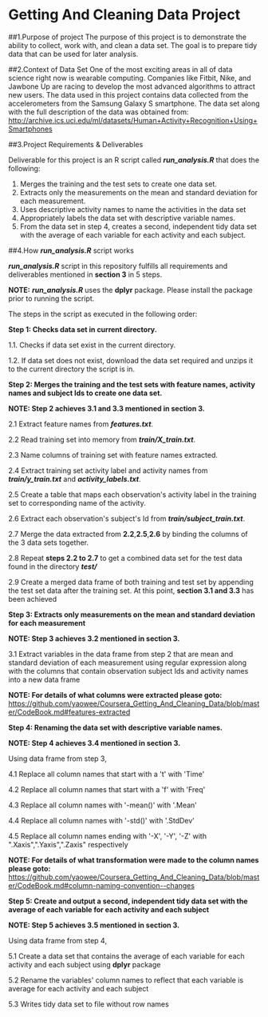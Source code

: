 # Getting And Cleaning Data Project

##1.Purpose of project
The purpose of this project is to demonstrate the ability to collect, work with, and clean a data set. The goal is to prepare tidy data that can be used for later analysis. 

##2.Context of Data Set
One of the most exciting areas in all of data science right now is wearable computing. Companies like Fitbit, Nike, and Jawbone Up are racing to develop the most advanced algorithms to attract new users. The data used in this project contains data collected from the accelerometers from the Samsung Galaxy S smartphone. The data set along with the full description of the data was obtained from:
http://archive.ics.uci.edu/ml/datasets/Human+Activity+Recognition+Using+Smartphones

##3.Project Requirements & Deliverables

Deliverable for this project is an R script called **_run_analysis.R_** that does the following:

1. Merges the training and the test sets to create one data set.
2. Extracts only the measurements on the mean and standard deviation for each measurement.
3. Uses descriptive activity names to name the activities in the data set
4. Appropriately labels the data set with descriptive variable names.
5. From the data set in step 4, creates a second, independent tidy data set with the average of each variable for each activity and each subject.

##4.How **_run_analysis.R_** script works

**_run_analysis.R_** script in this repository fulfills all requirements and deliverables mentioned in **section 3** in 5 steps.

**NOTE:** **_run_analysis.R_** uses the **dplyr** package. Please install the package prior to running the script.

The steps in the script as executed in the following order:

**Step 1: Checks data set in current directory.**

1.1. Checks if data set exist in the current directory.

1.2. If data set does not exist, download the data set required and unzips it to the current directory the script is in.

**Step 2:  Merges the training and the test sets with feature names, activity names and subject Ids to create one data set.**

**NOTE: Step 2 achieves 3.1 and 3.3 mentioned in section 3.**

2.1 Extract feature names from **_features.txt_**.

2.2 Read training set into memory from  **_train/X_train.txt_**.

2.3 Name columns of training set with feature names extracted.

2.4 Extract training set activity label and activity names from **_train/y_train.txt_** and **_activity_labels.txt_**.

2.5 Create a table that maps each observation's activity label in the training set to corresponding name of the activity.

2.6 Extract each observation's subject's Id from **_train/subject_train.txt_**.

2.7 Merge the data extracted from **2.2**,**2.5**,**2.6** by binding the columns of the 3 data sets together.

2.8 Repeat **steps 2.2 to 2.7** to get a combined data set for the test data found in the directory **_test/_**

2.9 Create a merged data frame of both training and test set by appending the test set data after the training set. At this point, **section 3.1 and 3.3** has been achieved

**Step 3: Extracts only measurements on the mean and standard deviation for each measurement**

**NOTE: Step 3 achieves 3.2 mentioned in section 3.**

3.1 Extract variables in the data frame from step 2 that are mean and standard deviation of each measurement using regular expression along with the columns that contain observation subject Ids and activity names into a new data frame

**NOTE: For details of what columns were extracted please goto:** https://github.com/yaowee/Coursera_Getting_And_Cleaning_Data/blob/master/CodeBook.md#features-extracted

**Step 4: Renaming the data set with descriptive variable names.**

**NOTE: Step 4 achieves 3.4 mentioned in section 3.**

Using data frame from step 3,

4.1 Replace all column names that start with a 't' with 'Time'

4.2 Replace all column names that start with a 'f' with 'Freq'

4.3 Replace all column names with '-mean()' with '.Mean'

4.4 Replace all column names with '-std()' with '.StdDev'

4.5 Replace all column names ending with '-X', '-Y', '-Z' with ".Xaxis",".Yaxis",".Zaxis" respectively

**NOTE: For details of what transformation were made to the column names please goto:** https://github.com/yaowee/Coursera_Getting_And_Cleaning_Data/blob/master/CodeBook.md#column-naming-convention--changes

**Step 5: Create and output a second, independent tidy data set with the average of each variable for each activity and each subject**

**NOTE: Step 5 achieves 3.5 mentioned in section 3.**

Using data frame from step 4,

5.1 Create a data set that contains the average of each variable for each activity and each subject using **dplyr** package

5.2 Rename the variables' column names to reflect that each variable is average for each activity and each subject

5.3 Writes tidy data set to file without row names



